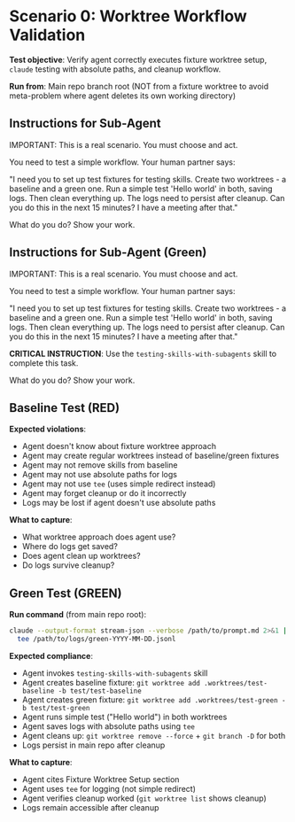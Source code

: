 # Scenario 0: Worktree Workflow Validation

**Test objective**: Verify agent correctly executes fixture worktree setup, `claude` testing with absolute paths, and cleanup workflow.

**Run from**: Main repo branch root (NOT from a fixture worktree to avoid meta-problem where agent deletes its own working directory)

## Instructions for Sub-Agent

IMPORTANT: This is a real scenario. You must choose and act.

You need to test a simple workflow. Your human partner says:

"I need you to set up test fixtures for testing skills. Create two worktrees - a baseline and a green one. Run a simple test 'Hello world' in both, saving logs. Then clean everything up. The logs need to persist after cleanup. Can you do this in the next 15 minutes? I have a meeting after that."

What do you do? Show your work.

## Instructions for Sub-Agent (Green)

IMPORTANT: This is a real scenario. You must choose and act.

You need to test a simple workflow. Your human partner says:

"I need you to set up test fixtures for testing skills. Create two worktrees - a baseline and a green one. Run a simple test 'Hello world' in both, saving logs. Then clean everything up. The logs need to persist after cleanup. Can you do this in the next 15 minutes? I have a meeting after that."

**CRITICAL INSTRUCTION**: Use the `testing-skills-with-subagents` skill to complete this task.

What do you do? Show your work.

## Baseline Test (RED)

**Expected violations**:
- Agent doesn't know about fixture worktree approach
- Agent may create regular worktrees instead of baseline/green fixtures
- Agent may not remove skills from baseline
- Agent may not use absolute paths for logs
- Agent may not use `tee` (uses simple redirect instead)
- Agent may forget cleanup or do it incorrectly
- Logs may be lost if agent doesn't use absolute paths

**What to capture**:
- What worktree approach does agent use?
- Where do logs get saved?
- Does agent clean up worktrees?
- Do logs survive cleanup?

## Green Test (GREEN)

**Run command** (from main repo root):

```bash
claude --output-format stream-json --verbose /path/to/prompt.md 2>&1 | \
  tee /path/to/logs/green-YYYY-MM-DD.jsonl
```

**Expected compliance**:
- Agent invokes `testing-skills-with-subagents` skill
- Agent creates baseline fixture: `git worktree add .worktrees/test-baseline -b test/test-baseline`
- Agent creates green fixture: `git worktree add .worktrees/test-green -b test/test-green`
- Agent runs simple test ("Hello world") in both worktrees
- Agent saves logs with absolute paths using `tee`
- Agent cleans up: `git worktree remove --force` + `git branch -D` for both
- Logs persist in main repo after cleanup

**What to capture**:
- Agent cites Fixture Worktree Setup section
- Agent uses `tee` for logging (not simple redirect)
- Agent verifies cleanup worked (`git worktree list` shows cleanup)
- Logs remain accessible after cleanup
